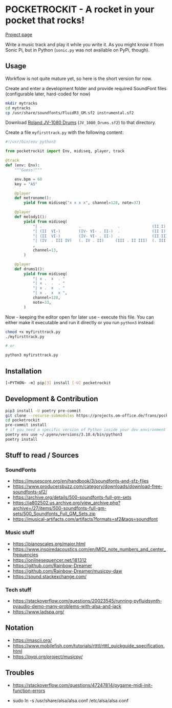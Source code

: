 # POCKETROCKIT - A rocket in your pocket that rocks!

[Project page](https://projects.om-office.de/frans/pocketrockit.git)

Write a music track and play it while you write it. As you might know it from Sonic Pi, but in
Python (`sonic.py` was not available on PyPi, though).


## Usage

Workflow is not quite mature yet, so here is the short version for now.

Create and enter a development folder and provide required SoundFont files (configurable later,
hard-coded for now)

```sh
mkdir mytracks
cd mytracks
cp /usr/share/soundfonts/FluidR3_GM.sf2 instrumental.sf2
```

Download [Roland JV-1080 Drums](https://musical-artifacts.com/artifacts/2744) (`JV_1080_Drums.sf2`)
to that directory.

Create a file `myfirsttrack.py` with the following content:

```python
#!/usr/bin/env python3

from pocketrockit import Env, midiseq, player, track

@track
def (env: Env):
    """Guess!"""

    env.bpm = 60
    key = "A5"

    @player
    def metronome():
        yield from midiseq("x x x x", channel=128, note=37)

    @player
    def melody1():
        yield from midiseq(
            "| .                .                .              (II I)      "
            "| (II  VI-)        (IV- VI- . II-)  .              (II I)      "
            "| (II  VI-)        (IV- VI- . II-)  .              (II III)    "
            "| (IV  . III IV)   (. IV . II)     (III . II III)  (. III . I) "
            ,
            channel=13,
        )

    @player
    def drums1():
        yield from midiseq(
            "| x .  x  . "
            "| x .  .  . "
            "| x .  x  . "
            "| x .  x  x ",
            channel=128,
            note=33,
        )
```

Now - keeping the editor open for later use - execute this file. You can either make it executable
and run it directly or you run `python3` instead:

```sh
chmod +x myfirsttrack.py
./myfirsttrack.py

# or

python3 myfirsttrack.py
```


## Installation

```sh
[<PYTHON> -m] pip[3] install [-U] pocketrockit
```


## Development & Contribution

```sh
pip3 install -U poetry pre-commit
git clone --recurse-submodules https://projects.om-office.de/frans/pocketrockit.git
cd pocketrockit
pre-commit install
# if you need a specific version of Python inside your dev environment
poetry env use ~/.pyenv/versions/3.10.4/bin/python3
poetry install
```


## Stuff to read / Sources

### SoundFonts

* https://musescore.org/en/handbook/3/soundfonts-and-sfz-files
* https://www.producersbuzz.com/category/downloads/download-free-soundfonts-sf2/
* https://archive.org/details/500-soundfonts-full-gm-sets
* https://ia802502.us.archive.org/view_archive.php?archive=/27/items/500-soundfonts-full-gm-sets/500_Soundfonts_Full_GM_Sets.zip
* https://musical-artifacts.com/artifacts?formats=sf2&tags=soundfont


### Music stuff

* https://pianoscales.org/major.html
* https://www.inspiredacoustics.com/en/MIDI_note_numbers_and_center_frequencies
* https://onlinesequencer.net/181312
* https://github.com/Rainbow-Dreamer
* https://github.com/Rainbow-Dreamer/musicpy-daw
* https://sound.stackexchange.com/


### Tech stuff

* https://stackoverflow.com/questions/20023545/running-pyfluidsynth-pyaudio-demo-many-problems-with-alsa-and-jack
* https://www.ladspa.org/


## Notation

* https://mascii.org/
* https://www.mobilefish.com/tutorials/rtttl/rtttl_quickguide_specification.html
* https://pypi.org/project/musicpy/

## Troubles

* https://stackoverflow.com/questions/47247814/pygame-midi-init-function-errors

* sudo ln -s /usr/share/alsa/alsa.conf /etc/alsa/alsa.conf